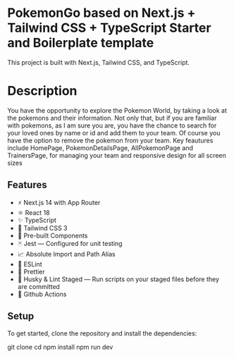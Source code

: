 # PokemonGo based on Next.js + Tailwind CSS + TypeScript Starter and Boilerplate template

This project is built with Next.js, Tailwind CSS, and TypeScript.

# Description
You have the opportunity to explore the Pokemon World, by taking a look at the pokemons and their information. Not only that, but if you are familiar with pokemons, as I am sure you are, you have the chance to search for your loved ones by name or id and add them to your team. Of course you have the option to remove the pokemon from your team.
Key feautures include HomePage, PokemonDetailsPage, AllPokemonPage and TrainersPage, for managing your team and responsive design for all screen sizes

## Features

- ⚡️ Next.js 14 with App Router
- ⚛️ React 18
- ✨ TypeScript
- 💨 Tailwind CSS 3
- 💎 Pre-built Components
- 🃏 Jest — Configured for unit testing
- 📈 Absolute Import and Path Alias
- 📏 ESLint
- 💖 Prettier
- 🐶 Husky & Lint Staged — Run scripts on your staged files before they are committed
- 👷 Github Actions

## Setup

To get started, clone the repository and install the dependencies:

git clone <repository-url>
cd <project-directory>
npm install
npm run dev
